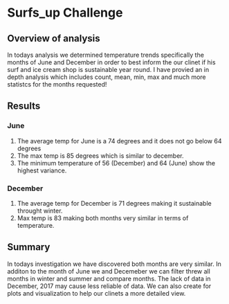 # Surfs_up Challenge 

## Overview of analysis

In todays analysis we determined temperature trends specifically the months of June and December in order to best inform the our clinet if his surf and ice cream 
shop is sustainable year round. I have provied an in depth analysis which includes count, mean, min, max and much more statistcs for the months requested!

## Results

### June 
1. The average temp for June is a 74 degrees and it does not go below 64 degrees
2. The max temp is 85 degrees which is similar to december.
3. The minimum temperature of 56 (December) and 64 (June) show the highest variance.

### December
1. The average temp for December is 71 degrees making it sustainable throught winter.
2. Max temp is 83 making both months very similar in terms of temperature.

## Summary 

In todays investigation we have discovered both months are very similar. In additon to the month of June we and Decemeber we can filter threw all months in winter and summer and compare months. The lack of data in December, 2017 may cause less reliable of data. We can also create for plots and visualization to help our clinets a more detailed view. 
